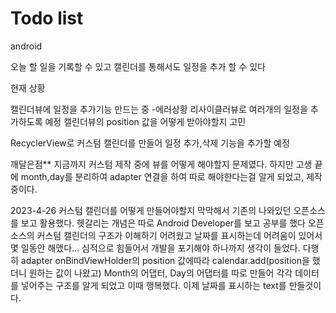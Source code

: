 # Todo list
android

오늘 할 일을 기록할 수 있고 캘린더를 통해서도 일정을 추가 할 수 있다

현재 상황

캘린더뷰에 일정을 추가기능 만드는 중
-에러상황
리사이클러뷰로 여러개의 일정을 추가하도록 예정
캘린더뷰의 position 값을 어떻게 받아야할지 고민

RecyclerView로 커스텀 캘린더를 만들어 일정 추가,삭제 기능을 추가할 예정

깨달은점**
지금까지 커스텀 제작 중에 뷰를 어떻게 해야할지 문제였다. 하지만 고생 끝에 month,day를 분리하여 adapter 연결을 하여 따로 해야한다는걸 알게 되었고, 제작 중이다.


2023-4-26
커스텀 캘린더를 어떻게 만들어야할지 막막해서 기존의 나와있던 오픈소스를 보고 활용했다.
헷갈리는 개념은 따로 Android Developer를 보고 공부를 했다
오픈소스의 커스텀 캘린더의 구조가 이해하기 어려웠고 날짜를 표시하는데 어려움이 있어서 몇 일동안 해맸다... 심적으로 힘들어서 개발을 포기해야 하나까지 생각이 들었다.
다행히 adapter onBindViewHolder의 position 값에따라 calendar.add(position을 했더니 원하는 값이 나왔고) Month의 어댑터, Day의 어댑터를 따로 만들어 각각 데이터를 넣어주는 구조를 알게 되었고 이때 행복했다. 
이제 날짜를 표시하는 text를 만들것이다.
